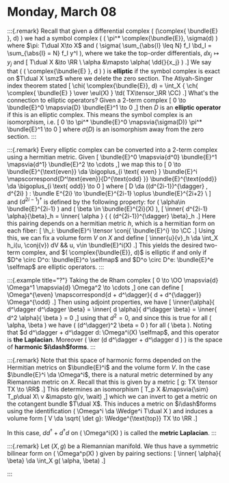 # Monday, March 08

:::{.remark}
Recall that given a differential complex \( (\complex{ \bundle{E} }, d) \) we had a symbol complex \( ( \pi^* \complex{\bundle{E}}, \sigma(d) \) where $\pi: T\dual X\to X$ and \( \sigma( \sum_{\abs{I} \leq N} f_I \bd_I = \sum_{\abs{I} = N} f_I y^I \), where we take the top-order differentials, $\dd{}{x_j} \mapsto y_j$ and 
\[
T\dual X &\to \RR \\
\alpha &\mapsto \alpha( \dd{}{x_j} )
.\]
We say that \( ( \complex{\bundle{E} }, d ) \) is **elliptic** if the symbol complex is exact on $T\dual X \smz$ where we delete the zero section.
The Atiyah-Singer index theorem stated
\[
\chi( \complex{\bundle{E}}, d) = \int_X { \ch( \complex{ \bundle{E} } \over \eul(X) } \td( TX\tensor_\RR \CC)
.\]
What's the connection to elliptic operators?
Given a 2-term complex 
\[
0 \to \bundle{E}^0 \mapsvia{D} \bundle{E}^1 \to 0
,\]
then $D$ is an **elliptic operator** if this is an elliptic complex.
This means the symbol complex is an isomorphism, i.e. 
\[
0 \to \pi^* \bundle{E}^0 \mapsvia{\sigma(D)} \pi^* \bundle{E}^1 \to 0
\]
where $\sigma(D)$ is an isomorphism away from the zero section.
:::

:::{.remark}
Every elliptic complex can be converted into a 2-term complex using a hermitian metric.
Given 
\[
\bundle{E}^0 \mapsvia{d^0} \bundle{E}^1 \mapsvia{d^1} \bundle{E}^2 \to \cdots
,\]
we map this to 
\[
0 \to \bundle{E}^{\text{even}} \da \bigoplus_{i \text{ even} } \bundle{E}^i 
\mapscorrespond{D^\text{even}}{D^{\text{odd} }} 
\bundle{E}^{\text{odd}} \da \bigoplus_{i \text{ odd}} \to 0
\]
where 
\[
D \da ((d^{2i-1})^{\dagger} , d^{2i} ) : \bundle E^{2i} \to \bundle{E}^{2i-1} \oplus \bundle{E}^{2i+2} \\
\]
and $(d^{2i-1})^{\dagger}$ is defined by the following property: for \( \alpha\in \bundle{E}^{2i-1} \) and \( \beta \in \bundle{E}^{2i}(X) \), 
\[
\inner{ d^{2i-1} \alpha}{\beta}_h = \inner{ \alpha } { ( (d^{2i-1})^{\dagger} \beta}_h
.\]
Here this pairing depends on a hermitian metric $h$, which is a hermitian form on each fiber:
\[
\h_i: \bundle{E}^i \tensor \conj{ \bundle{E}^i} \to \CC
.\]
Using this, we can fix a volume form $V$ on $X$ and define
\[
\inner{u}{v}_h \da \int_X h_i(u, \conj{v}) dV && u, v\in \bundle{E}^i(X)
.\]
This yields the desired two-term complex, and $( \complex{\bundle{E}}, d)$ is elliptic if and only if $D^e \circ D^o: \bundle{E}^o \selfmap$ and $D^o \circ D^e: \bundle{E}^e \selfmap$ are elliptic operators.
:::

:::{.example title="?"}
Taking the de Rham complex
\[
0 \to \OO \mapsvia{d} \Omega^1 \mapsvia{d} \Omega^2 \to \cdots
,\]
one can define 
\[
\Omega^{\even} \mapscorrespond{d + d^\dagger}{ d + d^{\dagger}} \Omega^{\odd}
.\]
Then using adjoint properties, we have
\[
\inner{\alpha}{ d^\dagger d^\dagger \beta} = 
\inner{ d \alpha}{ d^\dagger \beta} =
\inner{ d^2 \alpha}{ \beta } = 
0
,\]
using that $d^2 = 0$, and since this is true for all \( \alpha, \beta \) we have \( (d^\dagger)^2 \beta = 0 \)  for all \( \beta \).
Noting that $d d^\dagger + d^\dagger d: \Omega^i(X) \selfmap$, and this operator is **the Laplacian**.
Moreover \( \ker (d d^\dagger + d^\dagger d ) \) is the space of **harmonic $i\dash$forms**.
:::

:::{.remark}
Note that this space of harmonic forms depended on the Hermitian metrics on $\bundle{E}^i$ and the volume form $V$.
In the case $\bundle{E}^i \da \Omega^i$, there is a natural metric determined by any Riemannian metric on $X$.
Recall that this is given by a metric
\[
g: TX \tensor TX \to \RR$
.\]
This determines an isomorphism
\[
T_p X &\mapsvia{\sim} T_p\dual X\\
v &\mapsto g(v, \wait)
,\]
which we can invert to get a metric on the cotangent bundle $T\dual X$.
This induces a metric on $i\dash$forms using the identification \( \Omega^i \da \Wedge^i T\dual X \) and induces a volume form
\[
V \da \sqrt{ \det g}: \Wedge^{\text{top}} TX \to \RR
.\]

In this case, $d d^\dagger + d^\dagger d$ on \( \Omega^i(X) \) is called the **metric Laplacian**.
:::


:::{.remark}
Let $(X, g)$ be a Riemannian manifold.
We thus have a symmetric bilinear form on \( \Omega^p(X) \) given by pairing sections:
\[
\inner{ \alpha}{ \beta} \da \int_X g( \alpha, \beta)
.\]

:::



